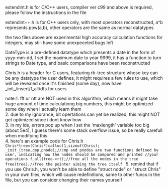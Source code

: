 extendint.h is for C/C++ users, compiler ver c99 and above is required, please follow the instructions in the file  
  
extendint++.h is for C++ users only, with most operators reconstructed, a^b represents pow(a,b), other operators are the same as normal datatypes  
  
the two files above are experimental high accuracy calculation functions for integers, may still have some unexpeceted bugs left  

DateType is a pre-defined datatype which presents a date in the form of yyyy-mm-dd, I set the maximum date to year 9999, it has a function to turn strings to Date type, and basic comparisons have been reconstructed

Chris.h is a header for C users, featuring rb-tree structure whose key can be any datatype the user defines, it might requires a few rules to use, which will be revealed once it's finished (some day), now have \_init\_/insert/f_all/dfs for users

note:1. fft or ntt are NOT used in this algorithm, which means it might take huge amount of time calculationg big numbers, this might be optimized some day when I actually learn them  
2. due to my ignorance, bit opertations can yet be realized, this might NOT get optimized since i dont know how  
3. in my ide, errors pop up when I set the 'maxlength' variable too big (about 5e4), I guess there's some stack overflow issue, so be really carefull when modifying this  
4. here's an example code for Chris.h  
<code>Chris\*tree=(Chris\*)calloc(1,sizeof(Chris);
  \_init\_(tree,cmp,pnode);//cmp and pnodes are two functions defined by user, indicating how the nodes should be compared and printed
  //your operations
  f_all(tree->rt);//free all the nodes in the tree
  free(tree);//free the pointer aiming the tree itself
</code> 
5. remind that if you use Chris.h, you won't be able to define "struct node" or "struct Chris" in your own files, which will cause redefinitions, same to other funcs in the file, but you can consider changing their names yourself
